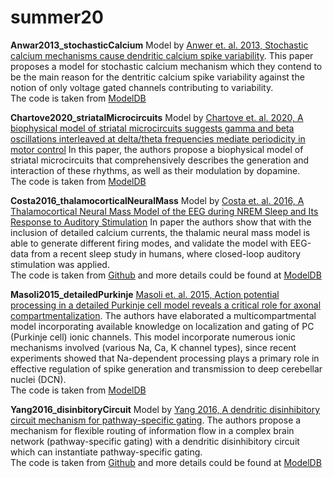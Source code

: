 # summer20

**Anwar2013_stochasticCalcium**
Model by [Anwer et. al. 2013, Stochastic calcium mechanisms cause dendritic calcium spike variability](https://www.ncbi.nlm.nih.gov/pubmed/24089492).
This paper proposes a model for stochastic calcium mechanism which they contend to be the main reason for the dentritic calcium spike variability against the notion of only voltage gated channels contributing to variability.
<br />
The code is taken from [ModelDB](https://senselab.med.yale.edu/ModelDB/ShowModel?model=150635#tabs-1)


**Chartove2020_striatalMicrocircuits**
Model by [Chartove et. al. 2020, A biophysical model of striatal microcircuits suggests gamma and beta oscillations interleaved at delta/theta frequencies mediate periodicity in motor control](https://journals.plos.org/ploscompbiol/article?id=10.1371/journal.pcbi.1007300#sec002)
In this paper, the authors propose a biophysical model of striatal microcircuits that comprehensively describes the generation and interaction of these rhythms, as well as their modulation by dopamine.
<br />
The code is taken from [ModelDB](https://senselab.med.yale.edu/ModelDB/ShowModel?model=261461#tabs-1)


**Costa2016_thalamocorticalNeuralMass**
Model by [Costa et. al. 2016, A Thalamocortical Neural Mass Model of the EEG during NREM Sleep and Its Response to Auditory Stimulation](https://www.ncbi.nlm.nih.gov/pmc/articles/PMC5008627/)
In paper the authors show that with the inclusion of detailed calcium currents, the thalamic neural mass model is able to generate different firing modes, and validate the model with EEG-data from a recent sleep study in humans, where closed-loop auditory stimulation was applied.
<br />
The code is taken from [Github](https://github.com/miscco/NM_TC) and more details could be found at [ModelDB](https://senselab.med.yale.edu/ModelDB/ShowModel?model=226474#tabs-1)


**Masoli2015_detailedPurkinje**
[Masoli et. al. 2015, Action potential processing in a detailed Purkinje cell model reveals a critical role for axonal compartmentalization](
https://www.frontiersin.org/articles/10.3389/fncel.2015.00047/full).
The authors have elaborated a multicompartmental model incorporating available knowledge on localization and gating of PC (Purkinje cell) ionic channels. This model incorporate numerous ionic mechanisms involved (various Na, Ca, K channel types), since recent experiments showed that  Na-dependent processing plays a primary role in effective regulation of spike generation and transmission to deep cerebellar nuclei (DCN).
<br />
The code is taken from [ModelDB](https://senselab.med.yale.edu/ModelDB/ShowModel?model=229585#tabs-1)


**Yang2016_disinbitoryCircuit**
Model by [Yang 2016, A dendritic disinhibitory circuit mechanism for pathway-specific gating](https://www.nature.com/articles/ncomms12815?spm=smwp.content.content.1.1531094400036hOtrcXw).
The authors propose a mechanism for flexible routing of information flow in a complex brain network (pathway-specific gating) with a dendritic disinhibitory circuit which can instantiate pathway-specific gating.
<br />
The code is taken from [Github](https://github.com/gyyang/DisinhibitoryCircuit2016) and more details could be found at [ModelDB](https://senselab.med.yale.edu/ModelDB/ShowModel?model=226474#tabs-1)
